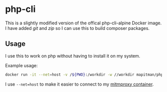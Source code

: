 # php-cli

This is a slightly modified version of the offical php-cli-alpine
Docker image. I have added _git_ and _zip_ so I can use this to build
composer packages.

## Usage

I use this to work on php without having to install it on my system.  

Example usage:

```sh
docker run -it --net=host -v /${PWD}:/workdir -w //workdir mapitman/php-cli
```

I use `--net=host` to make it easier to connect to my 
[mitmproxy container](https://hub.docker.com/r/mitmproxy/mitmproxy/).
